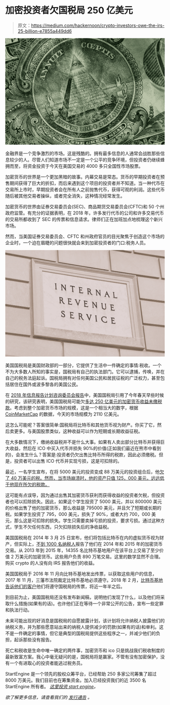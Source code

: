 # 加密投资者欠国税局 250 亿美元

> 原文：<https://medium.com/hackernoon/crypto-investors-owe-the-irs-25-billion-e7855a449dd6>

![](img/6a88133bc0347ac35a18571567ed676a.png)

金融界是一个竞争激烈的市场。这是残酷的。拥有最多信息的人通常会战胜那些信息较少的人。尽管人们知道市场不一定是一个公平的竞争环境，但投资者仍继续蜂拥而至，将资金投资于今天在美国交易的 4000 多只全国性市场股票。

加密货币的世界是一个更加黑暗的故事。内幕交易是常态。货币的早期投资者在预售期间获得了巨大的折扣，而后来遇到这个项目的投资者并不知道。当一种代币在交易所上市时，早期投资者会在所有人之前抛售代币，获得可观的利润。这些代币随后被其他交易者操纵，或者完全消失，这种情况经常发生。

加密货币的世界由证券交易委员会(SEC)、商品期货交易委员会(CFTC)和 50 个州政府监管。有充分的证据表明，在 2018 年，许多发行代币的公司和许多交易代币的交易所都收到了 SEC 的传票和信息请求。律师们正在加班加点地梳理这个新兴市场。

然而，当美国证券交易委员会、CFTC 和州政府官员的目光聚焦于创造这个市场的企业时，一个迫在眉睫的问题很快就会来到加密投资者的门口:税务人员。

![](img/13c109ea121ea12dbacd5fc27e34adc9.png)

美国国税局是美国财政部的一部分，它提供了生活中一件确定的事情:税收。一个不为大多数人所知的事实是，国税局有自己的执法部门。它可以逮捕，传唤，并在自己的税务法庭起诉。国税局拥有对任何美国公民和居民征税的广泛权力，甚至包括居住在国外或波多黎各的美国公民。

在 [2018 年信息报告计划咨询委员会报告](https://www.irs.gov/pub/irs-pdf/p5315.pdf)中，美国国税局引用了今年春天早些时候的研究，该研究表明，美国国税局可能欠[多达 250 亿美元的加密货币收益未缴税款](https://finance.yahoo.com/news/americans-may-owe-25-billion-crypto-taxes-much-will-report-123754863.html)。考虑到整个加密货币市场的规模，这是一个相当大的数字，根据 [CoinMarketCap](https://coinmarketcap.com/) 的数据，今天的市场规模为 2110 亿美元。

这怎么可能呢？答案很简单:国税局将比特币和其他货币视为财产。你买了它，然后卖更多。与美国股票类似，这种收益可以作为短期或长期收益征税。

在大多数情况下，缴纳收益税并不是什么大事。如果有人卖出部分比特币并获得巨大收益，然后在 ICO 中买入代币并损失 90%的价值(正如我们最近在熊市中看到的)，会发生什么？答案是:投资者仍欠出售比特币所得的税款，因此必须缴税。但是，投资者可以出售 ICO 代币并实现亏损，这是可扣除的。

最近，一名学生宣布，在将 5000 美元的投资变成 88 万美元的投资组合后，他[欠了 40 万美元的税。然而，当市场崩溃时，他的资产只值 125，000 美元，远远低于他现在所欠的税款。](https://bitcoinist.com/student-400k-cryptocurrency-taxes/)

这可能有点误导，因为通过出售其加密货币获利而获得收益的投资者欠税，但投资者也可以扣除损失。因此，如果这个学生投资了 5000 美元，并以 800000 美元的价格出售了他的加密货币，那么收益是 795000 美元，并且欠了短期或长期的税。如果学生投资了 795，000 美元，损失了 90%，或者大约 700，000 美元，那么这是可扣除的损失。学生只需要卖掉亏损的投资，要求亏损。通过这种方式，学生不欠任何东西，只欠扣除损失后的净收益税。

美国国税局在 2014 年 3 月 25 日宣布，他们将包括比特币在内的虚拟货币视为财产，但实际上，[不到 1000 名纳税人](https://www.fool.com/taxes/2018/02/19/get-ready-to-laugh-heres-how-many-americans-have-r.aspx)报告了他们在 2014 年和 2015 年的加密货币交易。从 2013 年到 2015 年，14355 名比特币基地用户在该平台上交易了至少价值 2 万美元的加密货币。这些用户负责 890 万笔交易。这里的数学显然不合理。购买 crypto 的人没有向 IRS 报告他们的收益。

美国国税局于 2016 年 11 月向比特币基地发出传票，以获取这些用户的信息，2017 年 11 月，三藩市法院裁定比特币基地必须遵守。2018 年 2 月，[比特币基地告诉他们的客户](https://www.theverge.com/2018/2/26/17055264/coinbase-cryptocurrency-tax-irs-compliance-court-order)他们将遵守国税局的传票，将近一年半之后。

到目前为止，美国国税局还没有发布新闻稿，说明他们发现了什么，以及他们将采取什么措施(如果有的话)。也许他们正在等待一个非常公开的公告，宣布一些定罪和执法行动。

未来可能出现的好消息是国税局的自愿披露计划，该计划将允许纳税人披露他们的纳税义务，并为那些愿意站出来的纳税人提供减少的罚款(如果有的话)和单利。这不是一件确定的事情，但它是典型的国税局提供这些程序之一，并减少他们的负担，起诉那些没有报告。

死亡和税收是生命中唯一确定的两件事，加密货币和 ico 只是挑战我们税收制度的最新致富方案。我心中毫无疑问的是，国税局将是赢家。不管有没有加密保护，没有一个有进取心的投资者能逃过税务员。

StartEngine 是一个领先的股权众筹平台，已经帮助 250 多家公司筹集了超过 8000 万美元。我们目前也在筹集资金。加入已经投资我们的近 3500 名 StartEngine 所有者。 [*这里投资 start engine*](https://www.startengine.com/own?utm_source=Medium)*。*

*欲了解更多信息，请查看我们的* [*发行通告*](https://www.sec.gov/Archives/edgar/data/1661779/000114420419013344/tv515967_253g2.htm) *。*